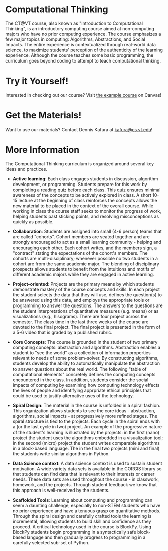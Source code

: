 # Computational Thinking

The CT@VT course, also known as "Introduction to Computational Thinking", is an introductory computing course aimed at non-computing majors who have no prior computing experience. The course emphasizes a few major topics in computing: Algorithms, Abstractions, and Social Impacts. The entire experience is contextualized through real-world data science, to maximize students' perception of the authenticity of the learning experience. Although the course teaches some basic programming, the curriculum goes beyond coding to attempt to teach computational thinking.

# Try it Yourself!

Interested in checking out our course? Visit [the example course](https://canvas.instructure.com/courses/1133362/) on Canvas!

# Get the Materials!

Want to use our materials? Contact Dennis Kafura at <kafura@cs.vt.edu>!

# More Information

The Computational Thinking curriculum is organized around several key ideas and practices.

* **Active learning**: Each class engages students in discussion, algorithm development, or programming. Students prepare for this work by completing a reading quiz before each class. This quiz ensures minimal awareness of the concepts to be actively explored in class. A short 10-15 lecture at the beginning of class reinforces the concepts allows the new material to be placed in the context of the overall course. While working in class the course staff seeks to monitor the progress of work, helping students past sticking points, and resolving misconceptions as quickly as possible.

* **Collaboration**: Students are assigned into small (4-6 person) teams that are called "cohorts". Cohort members are seated together and are strongly encouraged to act as a small learning community - helping and encouraging each other. Each cohort writes, and the members sign, a "contract" stating the expectations of the cohort's members. The cohorts are multi-disciplinary; whenever possible no two students in a cohort are from the same academic major. The blending of disciplinary prospects allows students to benefit from the intuitions and motifs of different academic majors while they are engaged in active learning.

* **Project-oriented**: Projects are the primary means by which students demonstrate mastery of the course concepts and skills. In each project the student selects the data that they will use, defines the question(s) to be answered using this data, and employs the appropriate tools or programming to answer the questions. The answers to the questions are the student interpretations of quantitative measures (e.g. means) or as visualizations (e.g., hisograms). There are four project across the semester. The class time in the last three weeks of the course are devoted to the final project. The final project is presented in the form of a 5-6 video that is graded by a published rubric.

* **Core Concepts**: The course is grounded in the student of two primary computing concepts: abstraction and algorithms. Abstraction enables a student to "see the world" as a collection of information properties relevant to needs of some problem-solver. By constructing algorithms, students develop the ability to automatically manipulate the abstraction to answer questions about the real world. The following "table of computational elements" concretely defines the computing concepts encountered in the class. In addition, students consider the social impacts of computing by examining how computing technology effects the lives of people and identifying apprpriate ethical principles that could be used to justify alternative uses of the technology.

* **Spiral Design**: The material in the course is unfolded in a spiral fashion. This organization allows students to see the core ideas - abstraction, algorithms, social impacts - at progressively more refined stages. The spiral structure is tied to the projects. Each cycle in the spiral ends with a (or the last cycle in two) project. An example of the progressive nature of the student's learning is illustrated by the projects: in the first (nano) project the student uses the algorithms embedded in a visualization tool; in the second (micro) project the student writes comparable algorithms in a block-based language. The in the final two projects (mini and final) the students write similar algorithms in Python.

* **Data Science context**: A data science context is used to sustain student motivation. A wide variety data sets is available in the CORGIS library so that students can find data that is relevant to their interests or career needs. These data sets are used throughout the course - in classwork, homework, and the projects. Through student feedback we know that this approach is well-received by the students.

* **Scaffolded Tools**: Learning about computing and programming can seem a daunting challenge, especially to non-STEM students who have no prior experience and have a tenuous grasp on quantitative methods. Through the spiral design and carefully crafted tools the learning is incremental, allowing students to build skill and confidence as they proceed. A critical technology used in the course is BlockPy. Using BlockPy students begin programming in a syntactically safe block-based languge and then gradually progress to programming in a carefully selected sub-set of Python.
